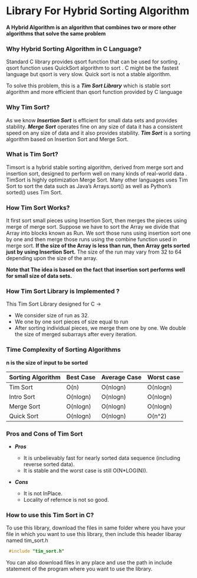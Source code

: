 # Library For Hybrid Sorting Algorithm

**A Hybrid Algorithm is an algorithm that combines two or more other algorithms that solve the same problem**

### Why Hybrid Sorting Algorithm in C Language? 
Standard C library provides qsort function that can be used for sorting , qsort function uses QuickSort algorithm to sort . C might be the fastest language but qsort is very slow. Quick sort is not a stable algorithm.

To solve this problem, this is a ***Tim Sort Library*** which is stable sort algorithm and more efficient than qsort function provided by C language

### Why Tim Sort?
As we know ***Insertion Sort*** is efficient for small data sets and provides stability. ***Merge Sort***  operates fine on any size of data it has a consistent speed on any size of data and it also provides stability. ***Tim Sort*** is a sorting algorithm based on Insertion Sort and Merge Sort.

### What is Tim Sort?
Timsort is a hybrid stable sorting algorithm, derived from merge sort and insertion sort, designed to perform well on many kinds of real-world data . TimSort is highly optimization Merge Sort. Many other languages uses Tim Sort to sort the data such as Java’s Arrays.sort() as well as Python’s sorted() uses Tim Sort.


### How Tim Sort Works?
It first sort small pieces using Insertion Sort, then merges the pieces using merge of merge sort. Suppose we have to sort the Array we divide that Array into blocks known as Run. We sort those runs using insertion sort one by one and then merge those runs using the combine function used in merge sort. **If the size of the Array is less than run, then Array gets sorted just by using Insertion Sort.** The size of the run may vary from 32 to 64 depending upon the size of the array. 


**Note that The idea is based on the fact that insertion sort performs well for small size of data sets.**


### How Tim Sort Library is Implemented ?
This Tim Sort Library designed for C -> 
* We consider size of run as 32.
* We one by one sort pieces of size equal to run
* After sorting individual pieces, we merge them one by one. We double the size of merged subarrays after every iteration.

### Time Complexity of Sorting Algorithms

**n is the size of input to be sorted**

| Sorting Algorithm |    Best Case     |   Average Case |  Worst case    |
|-------------------|------------------|----------------|----------------|
|   Tim Sort        |      O(n)        |     O(nlogn)   |    O(nlogn)    |
|   Intro Sort      |      O(nlogn)    |     O(nlogn)   |    O(nlogn)    |
|   Merge Sort      |      O(nlogn)    |     O(nlogn)   |    O(nlogn)    |
|   Quick Sort      |      O(nlogn)    |     O(nlogn)   |    O(n^2)      |

### Pros and Cons of Tim Sort
* ***Pros*** 
  * It is unbelievably fast for nearly sorted data sequence (including reverse sorted data).
  * It is stable and the worst case is still O(N*LOG(N)).

* ***Cons***
  * It is not InPlace.
  * Locality of refernce is not so good.



### How to use this Tim Sort in C?
To use this library, download the files in same folder where you have your file in which you want to use this library, then include this header libaray named tim_sort.h
```C
 #include "tim_sort.h"
```
You can also download files in any place and use the path in include statement of the program where you want to use the library.

